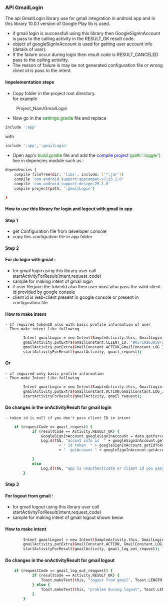 ### API GmailLogin 
The api GmailLogin library use for gmail integration in android app and in this library 10.0.1 version of Google Play lib is used.
 * if gmail login is successfull using this library then GoogleSignInAccount is pass to the calling activity in the RESULT_OK result code.
 * object of googleSignInAccount is used for getting user account info (details of user).
 * If the failure occur during login then result code is RESULT_CANCELED pass to the calling activitty.
 * The reason of failure is may be not generated configuration file or wrong client id is pass to the intent.

#### Impelementation steps

 - Copy folder in the project root directory.</br>
 for example </br>

&nbsp;&nbsp;&nbsp;&nbsp;&nbsp;&nbsp;&nbsp;&nbsp; Project_Nam/GmailLogin  
- Now go in the <span style="color:green">settings.gradle</span> file and replace 

```sh
include ':app'
```
with 

```sh
include ':app',':gmailLogin'
```

- Open app's <span style="color:green">build.gradle</span> file and add the <span style="color:blue">compile project <span style="color:green">(path:':logger')</span></span> line in depencies module such as : </br> 

```sh
dependencies {
    compile fileTree(dir: 'libs', include: ['*.jar'])
    compile 'com.android.support:appcompat-v7:25.1.0'
    compile 'com.android.support:design:25.1.0'
    compile project(path: ':gmailLogin')

}
```
#### How to use this library for login and logout with gmail in app

#### Step 1
 - get Configuration file from developer console 
 - copy this configration file in app folder  

#### Step 2

#### For do login with gmail :

- for gmail login using this library user call startActivityForResult(intent,request_code)
- sample for making intent of gmail login
- if user Require the tokenId also then user must also pass the valid client id provided by google console
- client id is web-client present in google console or present in configuration file
	

#### How to make intent
	- If required tokenID also with basic profile information of user
	- Then make intent like following
	
```sh
	    Intent gmailLogin = new Intent(SampleActivity.this, GmailLogin.class);
        gmailActivity.putExtra(GmailConstant.CLIENT_ID, "905719263858-5lirdltnghncss2qmh0nvudeps1af50s.apps.googleusercontent.com");
        gmailActivity.putExtra(GmailConstant.ACTION,GmailConstant.LOG_IN);
        startActivityForResult(gmailActivity, gmail_request);
```
#### Or 
	- if required only basic profile information
	- Then make Intent like following
	
```sh
        Intent gmailLogin = new Intent(SampleActivity.this, GmailLogin.class);
        gmailActivity.putExtra(GmailConstant.ACTION,GmailConstant.LOG_IN);
        startActivityForResult(gmailActivity, gmail_request);
```
	
#### Do changes in the onActivityResult for gmail login	
	- token id is null if you don't pass client ID in intent
        
```sh
    if (requestCode == gmail_request) {
            if (resultCode == Activity.RESULT_OK) {
                GoogleSignInAccount googleSignInAccount = data.getParcelableExtra(GmailConstant.ACCOUNT_INFO);
                Log.d(TAG, "accont info is  " + googleSignInAccount.getDisplayName() + "  email " + googleSignInAccount.getEmail()
                        + " id token  " + googleSignInAccount.getIdToken() + "  photo url " + googleSignInAccount.getPhotoUrl() + " family name   " + googleSignInAccount.getFamilyName()
                        + "  getAccount " + googleSignInAccount.getAccount() + " get ID " + googleSignInAccount.getId());

            }
            else
                Log.d(TAG, "app is unauthenticate or client id you pass is invalid");
        } 
```
#### Step 3

#### For logout from gmail :

- for gmail logout using this library user call startActivityForResult(intent,request_code)
- sample for making intent of gmail logout shown beow


#### How to make intent

```sh
        Intent gmailLogout = new Intent(SampleActivity.this, GmailLogin.class);
        gmailActivity.putExtra(GmailConstant.ACTION, GmailConstant.LOG_OUT);
        startActivityForResult(gmailActivity, gmail_log_out_request);
```
#### Do changes in the onActivityResult for gmail logout
```sh
    if (requestCode == gmail_log_out_reqquest) {
            if (resultCode == Activity.RESULT_OK) {
                Toast.makeText(this, "logout from gmail", Toast.LENGTH_SHORT).show();
            } else {
                Toast.makeText(this, "problem during logout", Toast.LENGTH_SHORT).show();
            }
        }
```

